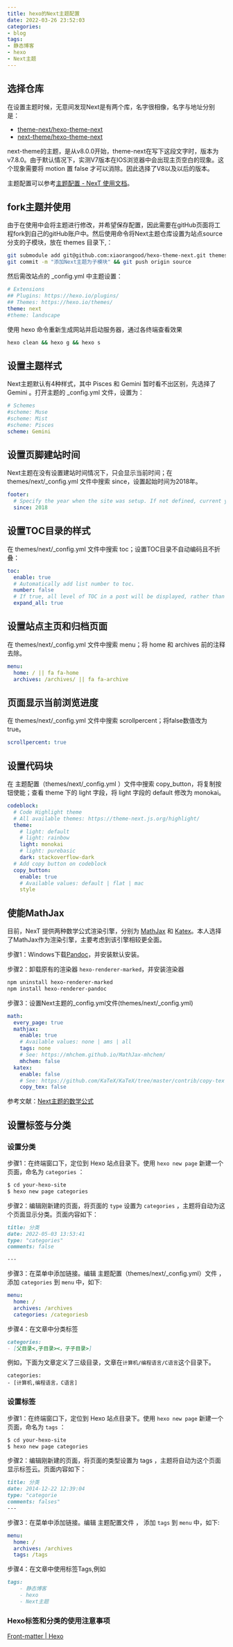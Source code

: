 ```yaml
---
title: hexo的Next主题配置
date: 2022-03-26 23:52:03
categories:
- blog
tags: 
- 静态博客
- hexo
- Next主题
---
```


## 选择仓库

在设置主题时候，无意间发现Next是有两个库，名字很相像，名字与地址分别是：

- [theme-next/hexo-theme-next](https://github.com/theme-next/hexo-theme-next)
- [next-theme/hexo-theme-next](https://github.com/next-theme/hexo-theme-next)

next-theme的主题，是从v8.0.0开始，theme-next在写下这段文字时，版本为v7.8.0。由于默认情况下，实测V7版本在IOS浏览器中会出现主页空白的现象。这个现象需要将 motion 置 false 才可以消除。因此选择了V8以及以后的版本。

主题配置可以参考[主题配置 - NexT 使用文档](https://theme-next.iissnan.com/theme-settings.html)。

<!-- more -->

## fork主题并使用

由于在使用中会将主题进行修改，并希望保存配置，因此需要在gitHub页面将工程fork到自己的gitHub账户中。然后使用命令将Next主题仓库设置为站点source分支的子模块，放在 themes 目录下,：

```bash
git submodule add git@github.com:xiaorangood/hexo-theme-next.git themes/next
git commit -m "添加Next主题为子模块" && git push origin source
```

然后需改站点的 _config.yml 中主题设置：

```yaml
# Extensions
## Plugins: https://hexo.io/plugins/
## Themes: https://hexo.io/themes/
theme: next
#theme: landscape
```

使用 hexo 命令重新生成网站并启动服务器，通过各终端查看效果

```bash
hexo clean && hexo g && hexo s
```

## 设置主题样式

Next主题默认有4种样式，其中 Pisces 和 Gemini 暂时看不出区别，先选择了 Gemini 。打开主题的 _config.yml 文件，设置为：

```yaml
# Schemes
#scheme: Muse
#scheme: Mist
#scheme: Pisces
scheme: Gemini
```

## 设置页脚建站时间

Next主题在没有设置建站时间情况下，只会显示当前时间；在 themes/next/_config.yml 文件中搜索 since，设置起始时间为2018年。

```yaml
footer:
  # Specify the year when the site was setup. If not defined, current year will be used.
  since: 2018
```

## 设置TOC目录的样式

在 themes/next/_config.yml 文件中搜索 toc；设置TOC目录不自动编码且不折叠：

```yaml
toc:
  enable: true
  # Automatically add list number to toc.
  number: false
  # If true, all level of TOC in a post will be displayed, rather than the activated part of it.
  expand_all: true
```

## 设置站点主页和归档页面

在 themes/next/_config.yml 文件中搜索 menu；将 home 和 archives 前的注释去除。

```yaml
menu:
  home: / || fa fa-home
  archives: /archives/ || fa fa-archive
```

## 页面显示当前浏览进度

在 themes/next/_config.yml 文件中搜索 scrollpercent；将false数值改为 true。

```yaml
scrollpercent: true
```

## 设置代码块

在 主题配置（themes/next/_config.yml ）文件中搜索 copy_button，将复制按钮使能；查看 theme 下的 light 字段，将 light 字段的 default 修改为 monokai。

```yaml
codeblock:
  # Code Highlight theme
  # All available themes: https://theme-next.js.org/highlight/
  theme:
    # light: default
    # light: rainbow
    light: monokai
    # light: purebasic
    dark: stackoverflow-dark
  # Add copy button on codeblock
  copy_button:
    enable: true
    # Available values: default | flat | mac
    style
```

## 使能MathJax

 目前，NexT 提供两种数学公式渲染引擎，分别为 [MathJax](https://www.mathjax.org/) 和 [Katex](https://khan.github.io/KaTeX/)。本人选择了MathJax作为渲染引擎，主要考虑到该引擎相较更全面。

步骤1：Windows下载[Pandoc](https://github.com/jgm/pandoc/releases/tag/2.9.2.1)，并安装默认安装。

步骤2：卸载原有的渲染器 `hexo-renderer-marked`，并安装渲染器

```bash
npm uninstall hexo-renderer-marked
npm install hexo-renderer-pandoc
```

步骤3：设置Next主题的_config.yml文件(themes/next/_config.yml)

```yaml
math:
  every_page: true
  mathjax:
    enable: true
    # Available values: none | ams | all
    tags: none
    # See: https://mhchem.github.io/MathJax-mhchem/
    mhchem: false
  katex:
    enable: false
    # See: https://github.com/KaTeX/KaTeX/tree/master/contrib/copy-tex
    copy_tex: false
```

参考文献：[Next主题的数学公式](https://github.com/theme-next/hexo-theme-next/blob/master/docs/zh-CN/MATH.md)

## 设置标签与分类

### 设置分类

步骤1：在终端窗口下，定位到 Hexo 站点目录下。使用 `hexo new page` 新建一个页面，命名为 `categories` ：

```bash
$ cd your-hexo-site
$ hexo new page categories
```

步骤2：编辑刚新建的页面，将页面的 `type` 设置为 `categories` ，主题将自动为这个页面显示分类。页面内容如下：

```markdown
title: 分类
date: 2022-05-03 13:53:41
type: "categories"
comments: false

---
```

步骤3：在菜单中添加链接。编辑 主题配置（themes/next/_config.yml）文件 ， 添加 `categories` 到 `menu` 中，如下:

```yaml
menu:
  home: /
  archives: /archives
  categories: /categoriesb
```

步骤4：在文章中分类标签

```markdown
categories:
- [父目录<,子目录><，子子目录>]
```

例如，下面为文章定义了三级目录，文章在`计算机/编程语言/C语言`这个目录下。

```
categories:
- [计算机,编程语言，C语言]
```

### 设置标签

步骤1：在终端窗口下，定位到 Hexo 站点目录下。使用 `hexo new page` 新建一个页面，命名为 `tags` ：

```bash
$ cd your-hexo-site
$ hexo new page categories
```

步骤2：编辑刚新建的页面，将页面的类型设置为 tags ，主题将自动为这个页面显示标签云。页面内容如下：

```markdown
title: 分类
date: 2014-12-22 12:39:04
type: "categorie
comments: falses"
---
```

步骤3：在菜单中添加链接。编辑 主题配置文件 ， 添加 `tags` 到 `menu` 中，如下:

```yaml
menu:
  home: /
  archives: /archives
  tags: /tags
```

步骤4：在文章中使用标签Tags,例如

```markdown
tags: 
    - 静态博客
    - hexo
    - Next主题
```

### Hexo标签和分类的使用注意事项

[Front-matter | Hexo](https://hexo.io/zh-cn/docs/front-matter.html#%E5%88%86%E7%B1%BB%E5%92%8C%E6%A0%87%E7%AD%BE)